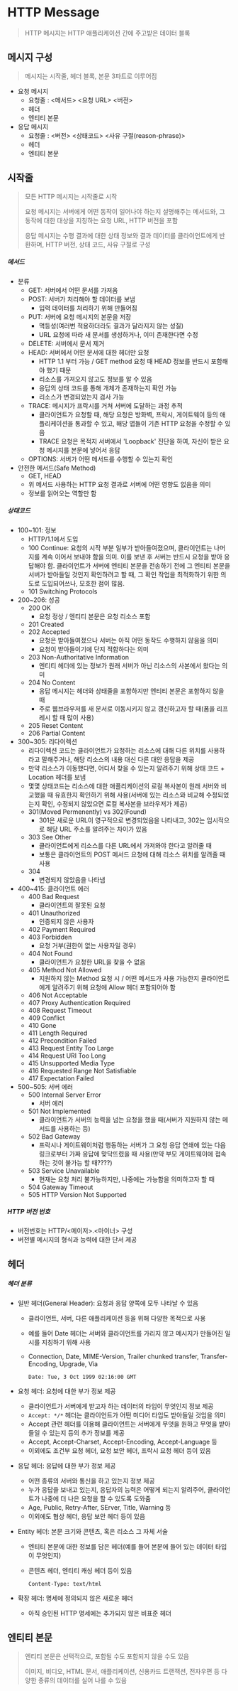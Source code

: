# HTTP Message

> HTTP 메시지는 HTTP 애플리케이션 간에 주고받은 데이터 블록



## 메시지 구성

> 메시지는 시작줄, 헤더 블록, 본문 3파트로 이루어짐

- 요청 메시지
  - 요청줄 : <메서드> <요청 URL> <버전>
  - 헤더
  - 엔티티 본문
- 응답 메시지
  - 요청줄 : <버전> <상태코드> <사유 구절(reason-phrase)>
  - 헤더
  - 엔티티 본문



## 시작줄

> 모든 HTTP 메시지는 시작줄로 시작
>
> 요청 메시지는 서버에게 어떤 동작이 일어나야 하는지 설명해주는 메서드와, 그 동작에 대한 대상을 지칭하는 요청 URL, HTTP 버전을 포함
>
> 응답 메시지는 수행 결과에 대한 상태 정보와 결과 데이터를 클라이언트에게 반환하며, HTTP 버전, 상태 코드, 사유 구절로 구성



##### 메서드

- 분류
  - GET: 서버에서 어떤 문서를 가져옴
  - POST: 서버가 처리해야 할 데이터를 보냄
    - 입력 데이터를 처리하기 위해 만들어짐
  - PUT: 서버에 요청 메시지의 본문을 저장
    - 멱등성(여러번 적용하더라도 결과가 달라지지 않는 성질)
    - URL 요청에 따라 새 문서를 생성하거나, 이미 존재한다면 수정
  - DELETE: 서버에서 문서 제거
  - HEAD: 서버에서 어떤 문서에 대한 헤더만 요청
    - HTTP 1.1 부터 가능 / GET method 요청 때 HEAD 정보를 반드시 포함해야 했기 때문
    - 리소스를 가져오지 않고도 정보를 알 수 있음
    - 응답의 상태 코드를 통해 개체가 존재하는지 확인 가능
    - 리소스가 변경되었는지 검사 가능
  - TRACE: 메시지가 프락시를 거쳐 서버에 도달하는 과정 추적
    - 클라이언트가 요청할 때, 해당 요청은 방화벽, 프락시, 게이트웨이 등의 애플리케이션을 통과할 수 있고, 해당 앱들이 기존 HTTP 요청을 수정할 수 있음
    - TRACE 요청은 목적지 서버에서 'Loopback' 진단을 하여, 자신이 받은 요청 메시지를 본문에 넣어서 응답
  - OPTIONS: 서버가 어떤 메서드를 수행할 수 있는지 확인
- 안전한 메서드(Safe Method)
  - GET, HEAD
  - 위 메서드 사용하는 HTTP 요청 결과로 서버에 어떤 영향도 없음을 의미
  - 정보를 읽어오는 역할만 함



##### 상태코드

- 100~101: 정보
  - HTTP/1.1에서 도입
  - 100 Continue: 요청의 시작 부분 일부가 받아들여졌으며, 클라이언트는 나머지를 계속 이어서 보내야 함을 의미. 이를 보낸 후 서버는 반드시 요청을 받아 응답해야 함. 클라이언트가 서버에 엔티티 본문을 전송하기 전에 그 엔티티 본문을 서버가 받아들일 것인지 확인하려고 할 때, 그 확인 작업을 최적화하기 위한 의도로 도입되어쓰나, 모호한 점이 많음.
  - 101 Switching Protocols
- 200~206: 성공
  - 200 OK
    - 요청 정상 / 엔티티 본문은 요청 리소스 포함
  - 201 Created
  - 202 Accepted
    - 요청은 받아들여졌으나 서버는 아직 어떤 동작도 수행하지 않음을 의미
    - 요청이 받아들이기에 단지 적합하다는 의미
  - 203 Non-Authoritative Information
    - 엔티티 헤더에 있는 정보가 원래 서버가 아닌 리소스의 사본에서 왔다는 의미
  - 204 No Content
    - 응답 메시지는 헤더와 상태줄을 포함하지만 엔티티 본문은 포함하지 않을 때
    - 주로 웹브라우저를 새 문서로 이동시키지 않고 갱신하고자 할 때(폼을 리프레시 할 때 많이 사용)
  - 205 Reset Content
  - 206 Partial Content
- 300~305: 리다이렉션
  - 리다이렉션 코드는 클라이언트가 요청하는 리소스에 대해 다른 위치를 사용하라고 말해주거나, 해당 리소스의 내용 대신 다른 대안 응답을 제공
  - 만약 리소스가 이동했다면, 어디서 찾을 수 있는지 알려주기 위해 상태 코드 + Location 헤더를 보냄
  - 몇몇 상태코드는 리소스에 대한 애플리케이션의 로컬 복사본이 원래 서버와 비교했을 때 유효한지 확인하기 위해 사용(서버에 있는 리소스와 비교해 수정되었는지 확인, 수정되지 않았으면 로컬 복사본을 브라우저가 제공)
  - 301(Moved Permenently) vs 302(Found)
    - 301은 새로운 URL이 영구적으로 변경되었음을 나타내고, 302는 임시적으로 해당 URL 주소를 알려주는 차이가 있음
  - 303 See Other
    - 클라이언트에게 리소스를 다른 URL에서 가져와야 한다고 알려줄 때
    - 보통은 클라이언트의 POST 메서드 요청에 대해 리소스 위치를 알려줄 때 사용
  - 304
    - 변경되지 않았음을 나타냄
- 400~415: 클라이언트 에러
  - 400 Bad Request
    - 클라이언트의 잘못된 요청
  - 401 Unauthorized
    - 인증되지 않은 사용자
  - 402 Payment Required
  - 403 Forbidden
    - 요청 거부(권한이 없는 사용자일 경우)
  - 404 Not Found
    - 클라이언트가 요청한 URL을 찾을 수 없음
  - 405 Method Not Allowed
    - 지원하지 않는 Method 요청 시 / 어떤 메서드가 사용 가능한지 클라이언트에게 알려주기 위해 요청에 Allow 헤더 포함되어야 함
  - 406 Not Acceptable
  - 407 Proxy Authentication Required
  - 408 Request Timeout
  - 409 Conflict
  - 410 Gone
  - 411 Length Required
  - 412 Precondition Failed
  - 413 Request Entity Too Large
  - 414 Request URI Too Long
  - 415 Unsupported Media Type
  - 416 Requested Range Not Satisfiable
  - 417 Expectation Failed
- 500~505: 서버 에러
  - 500 Internal Server Error
    - 서버 에러
  - 501 Not Implemented
    - 클라이언트가 서버의 능력을 넘는 요청을 했을 때(서버가 지원하지 않는 메서드를 사용하는 등)
  - 502 Bad Gateway
    - 프락시나 게이트웨이처럼 행동하는 서버가 그 요청 응답 연쇄에 있는 다음 링크로부터 가짜 응답에 맞닥뜨렸을 때 사용(만약 부모 게이트웨이에 접속하는 것이 불가능 할 때????)
  - 503 Service Unavailable
    - 현재는 요청 처리 불가능하지만, 나중에는 가능함을 의미하고자 할 때
  - 504 Gateway Timeout
  - 505 HTTP Version Not Supported



##### HTTP 버전 번호

- 버전번호는 HTTP/<메이저>.<마이너> 구성
- 버전별 메시지의 형식과 능력에 대한 단서 제공



## 헤더

##### 헤더 분류

- 일반 헤더(General Header): 요청과 응답 양쪽에 모두 나타날 수 있음

  - 클라이언트, 서버, 다른 애플리케이션 등을 위해 다양한 목적으로 사용

  - 예를 들어 Date 헤더는 서버와 클라이언트를 가리지 않고 메시지가 만들어진 일시를 지칭하기 위해 사용

  - Connection, Date, MIME-Version, Trailer chunked transfer, Transfer-Encoding, Upgrade, Via

    ```text
    Date: Tue, 3 Oct 1999 02:16:00 GMT
    ```

- 요청 헤더: 요청에 대한 부가 정보 제공

  - 클라이언트가 서버에게 받고자 하는 데이터의 타입이 무엇인지 정보 제공
  - `Accept: */*` 헤더는 클라이언트가 어떤 미디어 타입도 받아들일 것임을 의미
  - Accept 관련 헤더를 이용해 클라이언트는 서버에게 무엇을 원하고 무엇을 받아들일 수 있는지 등의 추가 정보를 제공
  - Accept, Accept-Charset, Accept-Encoding, Accept-Language 등
  - 이외에도 조건부 요청 헤더, 요청 보안 헤더, 프락시 요청 헤더 등이 있음

- 응답 헤더: 응답에 대한 부가 정보 제공

  - 어떤 종류의 서버와 통신을 하고 있는지 정보 제공
  - 누가 응답을 보내고 있는지, 응답자의 능력은 어떻게 되는지 알려주어, 클라이언트가 나중에 더 나은 요청을 할 수 있도록 도와줌
  - Age, Public, Retry-After, SErver, Title, Warning 등
  - 이외에도 협상 헤더, 응답 보안 헤더 등이 있음

- Entity 헤더: 본문 크기와 콘텐츠, 혹은 리소스 그 자체 서술

  - 엔티티 본문에 대한 정보를 담은 헤더(예를 들어 본문에 들어 있는 데이터 타입이 무엇인지)

  - 콘텐츠 헤더, 엔티티 캐싱 헤더 등이 있음

    ```text
    Content-Type: text/html
    ```

- 확장 헤더: 명세에 정의되지 않은 새로운 헤더

  - 아직 승인된 HTTP 명세에는 추가되지 않은 비표준 헤더



## 엔티티 본문

> 엔티티 본문은 선택적으로, 포함될 수도 포함되지 않을 수도 있음
>
> 이미지, 비디오, HTML 문서, 애플리케이션, 신용카드 트랜잭션, 전자우편 등 다양한 종류의 데이터를 실어 나를 수 있음





